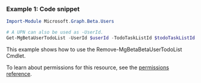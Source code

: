 ### Example 1: Code snippet

```powershellImport-Module Microsoft.Graph.Beta.Users

# A UPN can also be used as -UserId.
Get-MgBetaUserTodoList -UserId $userId -TodoTaskListId $todoTaskListId
```
This example shows how to use the Remove-MgBetaBetaUserTodoList Cmdlet.
To learn about permissions for this resource, see the [permissions reference](/graph/permissions-reference).

